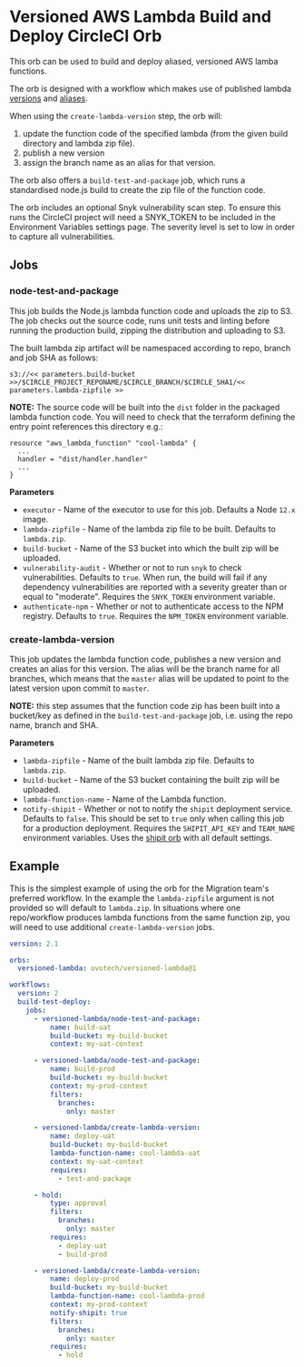 # Versioned AWS Lambda Build and Deploy CircleCI Orb

This orb can be used to build and deploy aliased, versioned AWS lamba functions.

The orb is designed with a workflow which makes use of published lambda
[versions](https://docs.aws.amazon.com/lambda/latest/dg/configuration-versions.html) and
[aliases](https://docs.aws.amazon.com/lambda/latest/dg/configuration-aliases.html).

When using the `create-lambda-version` step, the orb will:

1. update the function code of the specified lambda (from the given build directory and lambda zip file).
2. publish a new version
3. assign the branch name as an alias for that version.

The orb also offers a `build-test-and-package` job, which runs a standardised node.js build to create the
zip file of the function code.

The orb includes an optional Snyk vulnerability scan step. To ensure this runs the CircleCI project will
need a SNYK_TOKEN to be included in the Environment Variables settings page. The severity level is set to low
in order to capture all vulnerabilities.

## Jobs

### node-test-and-package

This job builds the Node.js lambda function code and uploads the zip to S3. The job checks out the
source code, runs unit tests and linting before running the production build, zipping the distribution
and uploading to S3.

The built lambda zip artifact will be namespaced according to repo, branch and job SHA as follows:

```
s3://<< parameters.build-bucket >>/$CIRCLE_PROJECT_REPONAME/$CIRCLE_BRANCH/$CIRCLE_SHA1/<< parameters.lambda-zipfile >>
```

**NOTE:** The source code will be built into the `dist` folder in the packaged lambda function code.
You will need to check that the terraform defining the entry point references this directory e.g.:

```
resource "aws_lambda_function" "cool-lambda" {
  ...
  handler = "dist/handler.handler"
  ...
}
```

**Parameters**

- `executor` - Name of the executor to use for this job. Defaults a Node `12.x` image.
- `lambda-zipfile` - Name of the lambda zip file to be built. Defaults to `lambda.zip`.
- `build-bucket` - Name of the S3 bucket into which the built zip will be uploaded.
- `vulnerability-audit` - Whether or not to run `snyk` to check vulnerabilities. Defaults to `true`.
  When run, the build will fail if any dependency vulnerabilities are reported with a severity greater than
  or equal to "moderate". Requires the `SNYK_TOKEN` environment variable.
- `authenticate-npm` - Whether or not to authenticate access to the NPM registry. Defaults to `true`. Requires the
  `NPM_TOKEN` environment variable.

### create-lambda-version

This job updates the lambda function code, publishes a new version and creates an alias for
this version. The alias will be the branch name for all branches, which means that the `master`
alias will be updated to point to the latest version upon commit to `master`.

**NOTE:** this step assumes that the function code zip has been built into a bucket/key as defined
in the `build-test-and-package` job, i.e. using the repo name, branch and SHA.

**Parameters**

- `lambda-zipfile` - Name of the built lambda zip file. Defaults to `lambda.zip`.
- `build-bucket` - Name of the S3 bucket containing the built zip will be uploaded.
- `lambda-function-name` - Name of the Lambda function.
- `notify-shipit` - Whether or not to notify the `shipit` deployment service. Defaults to `false`.
  This should be set to `true` only when calling this job for a production deployment. Requires the
  `SHIPIT_API_KEY` and `TEAM_NAME` environment variables. Uses the
  [shipit orb](https://github.com/ovotech/pe-orbs/tree/master/shipit) with all default settings.

## Example

This is the simplest example of using the orb for the Migration team's preferred workflow. In the
example the `lambda-zipfile` argument is not provided so will default to `lambda.zip`. In situations
where one repo/workflow produces lambda functions from the same function zip, you will need to use
additional `create-lambda-version` jobs.

```yaml
version: 2.1

orbs:
  versioned-lambda: ovotech/versioned-lambda@1

workflows:
  version: 2
  build-test-deploy:
    jobs:
      - versioned-lambda/node-test-and-package:
          name: build-uat
          build-bucket: my-build-bucket
          context: my-uat-context

      - versioned-lambda/node-test-and-package:
          name: build-prod
          build-bucket: my-build-bucket
          context: my-prod-context
          filters:
            branches:
              only: master

      - versioned-lambda/create-lambda-version:
          name: deploy-uat
          build-bucket: my-build-bucket
          lambda-function-name: cool-lambda-uat
          context: my-uat-context
          requires:
            - test-and-package

      - hold:
          type: approval
          filters:
            branches:
              only: master
          requires:
            - deploy-uat
            - build-prod

      - versioned-lambda/create-lambda-version:
          name: deploy-prod
          build-bucket: my-build-bucket
          lambda-function-name: cool-lambda-prod
          context: my-prod-context
          notify-shipit: true
          filters:
            branches:
              only: master
          requires:
            - hold
```
